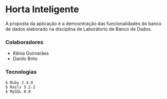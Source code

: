 # Horta Inteligente

 A proposta da aplicação é a demosntração das funcionalidades do banco de dados elaborado na disciplina de Laborátorio de Banco de Dados.
 
### Colaboradores
 - Kênia Guimarães 
 - Danilo Brito
 
### Tecnologias 
    $ Ruby 2.4.0
    $ Rails 5.2.2
    $ MySQL 8.0

